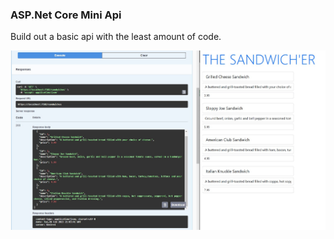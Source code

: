 ### ASP.Net Core Mini Api
Build out a basic api with the least amount of code.

![Alt](https://github.com/Hamberfim/aspNetCoreMiniApi/blob/main/firstRun.jpg)
